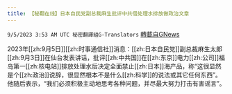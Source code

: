 ```yaml
---
title: 【秘翻在线】日本自民党副总裁麻生批评中共借处理水排放做政治文章
---
```

`9/5/2023 3:53 AM UTC 秘密翻譯組G-Translators` [轉載自GNews](https://gnews.org/articles/1645649)

2023年[[zh:9月5日]][[zh:时事通信社]]消息：[[zh:日本自民党]]副总裁麻生太郎[[zh:9月3日]]在仙台发表讲话，批评[[zh:中共国]]在[[zh:东京]]电力[[zh:公司]]福岛第一[[zh:核电站]]排放处理水后决定全面禁止[[zh:日本]]海产品，称“这很显然是个[[zh:政治]]说辞，很显然根本不是什么[[zh:科学]]的说法或其它任何东西”。他随后表示，“我们必须积极主动地思考各种问题，并尽最大努力打击有害谣言”。
